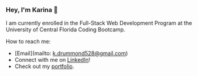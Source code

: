 ### Hey, I'm Karina 👋

I am currently enrolled in the Full-Stack Web Development Program at the University of Central Florida Coding Bootcamp. 

How to reach me:
- [Email](mailto: k.drummond528@gmail.com)
- Connect with me on [LinkedIn](https://www.linkedin.com/in/karinadrummond)!
- Check out my [portfolio](https://kdrummond528.github.io/Personal-Portfolio/).


